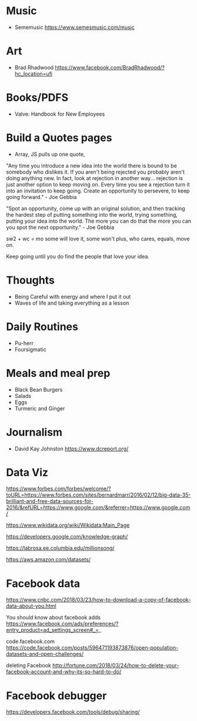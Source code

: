 # Music
- Sememusic
https://www.semesmusic.com/music

# Art
- Brad Rhadwood
https://www.facebook.com/BradRhadwood/?hc_location=ufi

# Books/PDFS
- Valve: Handbook for New Employees

# Build a Quotes pages
- Array, JS pulls up one quote,

"Any time you introduce a new idea into the world there is bound to be
somebody who dislikes it. If you aren't being rejected you probably aren't
doing anything new. In fact, look at rejection in another way... rejection
is just another option to keep moving on. Every time you see a rejection
turn it into an invitation to keep going. Create an opportunity to persevere,
to keep going forward." - Joe Gebbia

"Spot an opportunity, come up with an original solution, and then tracking
the hardest step of putting something into the world, trying something, putting
your idea into the world. The more you can do that the more you can you spot
the next opportunity." - Joe Gebbia

sw2 + wc = mo
some will love it, some won't plus, who cares, equals, move on.

Keep going until you do find the people that love your idea.

# Thoughts
- Being Careful with energy and where I put it out
- Waves of life and taking everything as a lesson

# Daily Routines
- Pu-herr
- Foursigmatic

# Meals and meal prep
- Black Bean Burgers
- Salads
- Eggs
- Turmeric and Ginger

# Journalism
 - David Kay Johnston
 https://www.dcreport.org/

# Data Viz

https://www.forbes.com/forbes/welcome/?toURL=https://www.forbes.com/sites/bernardmarr/2016/02/12/big-data-35-brilliant-and-free-data-sources-for-2016/&refURL=https://www.google.com/&referrer=https://www.google.com/

https://www.wikidata.org/wiki/Wikidata:Main_Page

https://developers.google.com/knowledge-graph/

https://labrosa.ee.columbia.edu/millionsong/

https://aws.amazon.com/datasets/

# Facebook data
https://www.cnbc.com/2018/03/23/how-to-download-a-copy-of-facebook-data-about-you.html

You should know about facebook adds
https://www.facebook.com/ads/preferences/?entry_product=ad_settings_screen#_=_

code.facebook.com
https://code.facebook.com/posts/596471193873876/open-population-datasets-and-open-challenges/

deleting Facebook
http://fortune.com/2018/03/24/how-to-delete-your-facebook-account-and-why-its-so-hard-to-do/

# Facebook debugger
https://developers.facebook.com/tools/debug/sharing/
